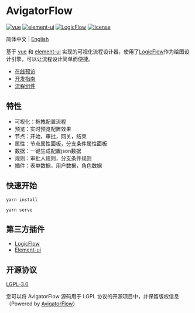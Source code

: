 # AvigatorFlow

<p>
  <a href="https://github.com/vuejs/vue">
    <img src="https://img.shields.io/badge/vue-2.6.11-brightgreen.svg" alt="vue"></a>
  <a href="https://github.com/ElemeFE/element">
    <img src="https://img.shields.io/badge/element--ui-2.15.1-brightgreen.svg" alt="element-ui"></a>
  <a href="https://github.com/didi/LogicFlow">
    <img src="https://img.shields.io/badge/LogicFlow-0.3.0-brightgreen.svg" alt="LogicFlow"></a>    
  <a href="https://gitee.com/gavinhome/AvigatorFlow/blob/master/LICENSE">
    <img src="https://img.shields.io/github/license/gavinhome/AvigatorFlow" alt="license"></a>
</p>


简体中文 | [English](./README.en.md)

基于 [vue](https://github.com/vuejs/vue) 和 [element-ui](https://github.com/ElemeFE/element) 实现的可视化流程设计器，使用了[LogicFlow](https://github.com/didi/LogicFlow)作为绘图设计引擎，可以让流程设计简单而便捷。


* [在线预览](https://gavinhome.gitee.io/avigatorflow)
* [开发指南](/docs/guide.zh-CN.md)
* [流程组件](/docs/component.zh-CN.md)

## 特性

* 可视化：拖拽配置流程
* 预览：实时预览配置效果
* 节点：开始，审批，网关，结束
* 属性：节点属性面板，分支条件属性面板
* 数据：一键生成配置json数据
* 规则：审批人规则，分支条件规则
* 插件：表单数据，用户数据，角色数据

## 快速开始
```shell
yarn install
```
```shell
yarn serve
```

## 第三方插件

* [LogicFlow](https://github.com/didi/LogicFlow)
* [Element-ui](https://github.com/ElemeFE/element)


## 开源协议

[LGPL-3.0](https://opensource.org/licenses/LGPL-3.0)

您可以将 AvigatorFlow 源码用于 LGPL 协议的开源项目中，并保留版权信息（Powered by <a target="_blank" href="https://gitee.com/gavinhome/AvigatorFlow">AvigatorFlow</a>）